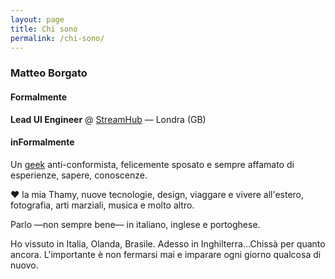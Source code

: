 ```yaml
---
layout: page
title: Chi sono
permalink: /chi-sono/
---
```

### Matteo Borgato

#### Formalmente

__Lead UI Engineer__ @ [StreamHub] &mdash; Londra (GB)

#### inFormalmente

Un [geek] anti-conformista, felicemente sposato e sempre affamato di esperienze, sapere, conoscenze.

&hearts; la mia Thamy, nuove tecnologie, design, viaggare e vivere all'estero, fotografia, arti marziali, musica e molto altro.

Parlo &mdash;non sempre bene&mdash; in italiano, inglese e portoghese.

Ho vissuto in Italia, Olanda, Brasile. Adesso in Inghilterra...Chissà per quanto ancora. L'importante è non fermarsi mai e imparare ogni giorno qualcosa di nuovo.


[StreamHub]:  http://streamhub.co.uk
[geek]: http://it.wikipedia.org/wiki/Geek
